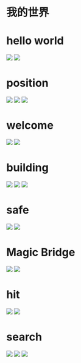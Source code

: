 # 我的世界
# hello world
![](hello.png)
![](hello-1.png)
# position
![](pos.png)
![](pos-1.png)
![](pos-2.png)
# welcome
![](wel.png)
![](wel-1.png)
# building
![](build.png)
![](build-1.png)
![](build-2.png)
# safe
![](safe.png)
![](safe-1.png)
# Magic Bridge
![](MagicBridge.png)
![](MagicBridge-1.png)
# hit
![](hit.png)
![](hit-1.png)
# search
![](search.png)
![](search-1.png)
![](search-2.png)
